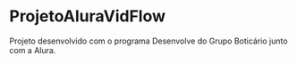 # ProjetoAluraVidFlow
Projeto desenvolvido com o programa Desenvolve do Grupo Boticário junto com a Alura.
